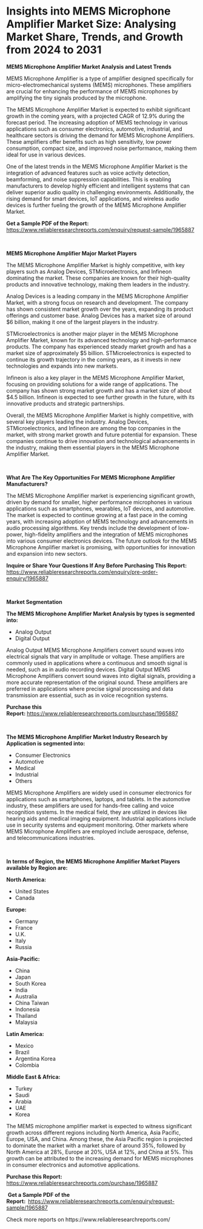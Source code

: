<p><h1>Insights into MEMS Microphone Amplifier Market Size: Analysing Market Share, Trends, and Growth from 2024 to 2031</h1></p><p><strong>MEMS Microphone Amplifier Market Analysis and Latest Trends</strong></p>
<p><p>MEMS Microphone Amplifier is a type of amplifier designed specifically for micro-electromechanical systems (MEMS) microphones. These amplifiers are crucial for enhancing the performance of MEMS microphones by amplifying the tiny signals produced by the microphone.</p><p>The MEMS Microphone Amplifier Market is expected to exhibit significant growth in the coming years, with a projected CAGR of 12.9% during the forecast period. The increasing adoption of MEMS technology in various applications such as consumer electronics, automotive, industrial, and healthcare sectors is driving the demand for MEMS Microphone Amplifiers. These amplifiers offer benefits such as high sensitivity, low power consumption, compact size, and improved noise performance, making them ideal for use in various devices.</p><p>One of the latest trends in the MEMS Microphone Amplifier Market is the integration of advanced features such as voice activity detection, beamforming, and noise suppression capabilities. This is enabling manufacturers to develop highly efficient and intelligent systems that can deliver superior audio quality in challenging environments. Additionally, the rising demand for smart devices, IoT applications, and wireless audio devices is further fueling the growth of the MEMS Microphone Amplifier Market.</p></p>
<p><strong>Get a Sample PDF of the Report:&nbsp;</strong> <a href="https://www.reliableresearchreports.com/enquiry/request-sample/1965887">https://www.reliableresearchreports.com/enquiry/request-sample/1965887</a></p>
<p>&nbsp;</p>
<p><strong>MEMS Microphone Amplifier Major Market Players</strong></p>
<p><p>The MEMS Microphone Amplifier Market is highly competitive, with key players such as Analog Devices, STMicroelectronics, and Infineon dominating the market. These companies are known for their high-quality products and innovative technology, making them leaders in the industry.</p><p>Analog Devices is a leading company in the MEMS Microphone Amplifier Market, with a strong focus on research and development. The company has shown consistent market growth over the years, expanding its product offerings and customer base. Analog Devices has a market size of around $6 billion, making it one of the largest players in the industry.</p><p>STMicroelectronics is another major player in the MEMS Microphone Amplifier Market, known for its advanced technology and high-performance products. The company has experienced steady market growth and has a market size of approximately $5 billion. STMicroelectronics is expected to continue its growth trajectory in the coming years, as it invests in new technologies and expands into new markets.</p><p>Infineon is also a key player in the MEMS Microphone Amplifier Market, focusing on providing solutions for a wide range of applications. The company has shown strong market growth and has a market size of about $4.5 billion. Infineon is expected to see further growth in the future, with its innovative products and strategic partnerships.</p><p>Overall, the MEMS Microphone Amplifier Market is highly competitive, with several key players leading the industry. Analog Devices, STMicroelectronics, and Infineon are among the top companies in the market, with strong market growth and future potential for expansion. These companies continue to drive innovation and technological advancements in the industry, making them essential players in the MEMS Microphone Amplifier Market.</p></p>
<p>&nbsp;</p>
<p><strong>What Are The Key Opportunities For MEMS Microphone Amplifier Manufacturers?</strong></p>
<p><p>The MEMS Microphone Amplifier market is experiencing significant growth, driven by demand for smaller, higher performance microphones in various applications such as smartphones, wearables, IoT devices, and automotive. The market is expected to continue growing at a fast pace in the coming years, with increasing adoption of MEMS technology and advancements in audio processing algorithms. Key trends include the development of low-power, high-fidelity amplifiers and the integration of MEMS microphones into various consumer electronics devices. The future outlook for the MEMS Microphone Amplifier market is promising, with opportunities for innovation and expansion into new sectors.</p></p>
<p><strong>Inquire or Share Your Questions If Any Before Purchasing This Report:</strong> <a href="https://www.reliableresearchreports.com/enquiry/pre-order-enquiry/1965887">https://www.reliableresearchreports.com/enquiry/pre-order-enquiry/1965887</a></p>
<p>&nbsp;</p>
<p><strong>Market Segmentation</strong></p>
<p><strong>The MEMS Microphone Amplifier Market Analysis by types is segmented into:</strong></p>
<p><ul><li>Analog Output</li><li>Digital Output</li></ul></p>
<p><p>Analog Output MEMS Microphone Amplifiers convert sound waves into electrical signals that vary in amplitude or voltage. These amplifiers are commonly used in applications where a continuous and smooth signal is needed, such as in audio recording devices. Digital Output MEMS Microphone Amplifiers convert sound waves into digital signals, providing a more accurate representation of the original sound. These amplifiers are preferred in applications where precise signal processing and data transmission are essential, such as in voice recognition systems.</p></p>
<p><strong>Purchase this Report:&nbsp;</strong><a href="https://www.reliableresearchreports.com/purchase/1965887">https://www.reliableresearchreports.com/purchase/1965887</a></p>
<p>&nbsp;</p>
<p><strong>The MEMS Microphone Amplifier Market Industry Research by Application is segmented into:</strong></p>
<p><ul><li>Consumer Electronics</li><li>Automotive</li><li>Medical</li><li>Industrial</li><li>Others</li></ul></p>
<p><p>MEMS Microphone Amplifiers are widely used in consumer electronics for applications such as smartphones, laptops, and tablets. In the automotive industry, these amplifiers are used for hands-free calling and voice recognition systems. In the medical field, they are utilized in devices like hearing aids and medical imaging equipment. Industrial applications include use in security systems and equipment monitoring. Other markets where MEMS Microphone Amplifiers are employed include aerospace, defense, and telecommunications industries.</p></p>
<p>&nbsp;</p>
<p><strong>In terms of Region, the MEMS Microphone Amplifier Market Players available by Region are:</strong></p>
<p>
    <p> <strong> North America: </strong>
        <ul>
            <li>United States</li>
            <li>Canada</li>
        </ul>
        </p> 
    <p> <strong> Europe: </strong>
        <ul>
            <li>Germany</li>
            <li>France</li>
            <li>U.K.</li>
            <li>Italy</li>
            <li>Russia</li>
        </ul>
        </p> 
    <p> <strong> Asia-Pacific: </strong>
        <ul>
            <li>China</li>
            <li>Japan</li>
            <li>South Korea</li>
            <li>India</li>
            <li>Australia</li>
            <li>China Taiwan</li>
            <li>Indonesia</li>
            <li>Thailand</li>
            <li>Malaysia</li>
        </ul>
        </p> 
    <p> <strong> Latin America: </strong>
        <ul>
            <li>Mexico</li>
            <li>Brazil</li>
            <li>Argentina Korea</li>
            <li>Colombia</li>
        </ul>
        </p> 
    <p> <strong> Middle East & Africa: </strong>
        <ul>
            <li>Turkey</li>
            <li>Saudi</li>
            <li>Arabia</li>
            <li>UAE</li>
            <li>Korea</li>
        </ul>
    </p>
    </p>
<p><p>The MEMS microphone amplifier market is expected to witness significant growth across different regions including North America, Asia Pacific, Europe, USA, and China. Among these, the Asia Pacific region is projected to dominate the market with a market share of around 35%, followed by North America at 28%, Europe at 20%, USA at 12%, and China at 5%. This growth can be attributed to the increasing demand for MEMS microphones in consumer electronics and automotive applications.</p></p>
<p><strong>Purchase this Report: </strong><a href="https://www.reliableresearchreports.com/purchase/1965887">https://www.reliableresearchreports.com/purchase/1965887</a></p>
<p>&nbsp;<strong>Get a Sample PDF of the Report:&nbsp;&nbsp;</strong><a href="https://www.reliableresearchreports.com/enquiry/request-sample/1965887">https://www.reliableresearchreports.com/enquiry/request-sample/1965887</a></p>
<p><strong></strong></p>
<p>Check more reports on https://www.reliableresearchreports.com/</p>